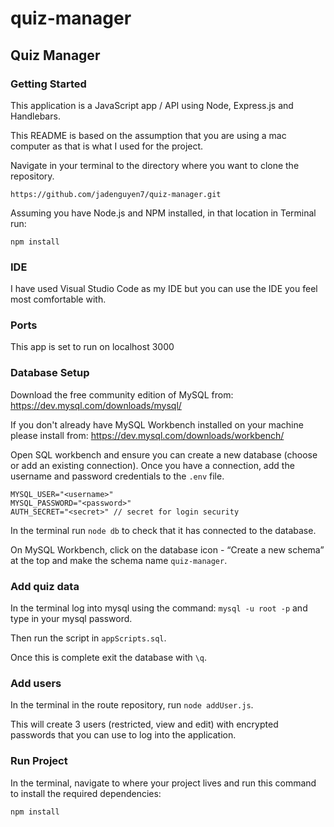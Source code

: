 # quiz-manager

## Quiz Manager

### Getting Started
This application is a JavaScript app / API using Node, Express.js and Handlebars.

This README is based on the assumption that you are using a mac computer as that is what I used for the project.

Navigate in your terminal to the directory where you want to clone the repository. 

`https://github.com/jadenguyen7/quiz-manager.git`

Assuming you have Node.js and NPM installed, in that location in Terminal run:

`npm install`

### IDE
I have used Visual Studio Code as my IDE but you can use the IDE you feel most comfortable with.

### Ports

This app is set to run on localhost 3000

### Database Setup
Download the free community edition of MySQL from:
https://dev.mysql.com/downloads/mysql/

If you don't already have MySQL Workbench installed on your machine please install from:
https://dev.mysql.com/downloads/workbench/

Open SQL workbench and ensure you can create a new database (choose or add an existing connection). Once you have a connection, add the username and password credentials to the `.env` file.

```
MYSQL_USER="<username>"
MYSQL_PASSWORD="<password>"
AUTH_SECRET="<secret>" // secret for login security
```
In the terminal run `node db` to check that it has connected to the database.

On MySQL Workbench, click on the database icon - “Create a new schema” at the top and make the schema name `quiz-manager`.

### Add quiz data
In the terminal log into mysql using the command: `mysql -u root -p` and type in your mysql password.

Then run the script in `appScripts.sql`.

Once this is complete exit the database with `\q`.

### Add users
In the terminal in the route repository, run `node addUser.js`.

This will create 3 users (restricted, view and edit) with encrypted passwords that you can use to log into the application.

### Run Project
In the terminal, navigate to where your project lives and run this command to install the required dependencies:

`npm install`